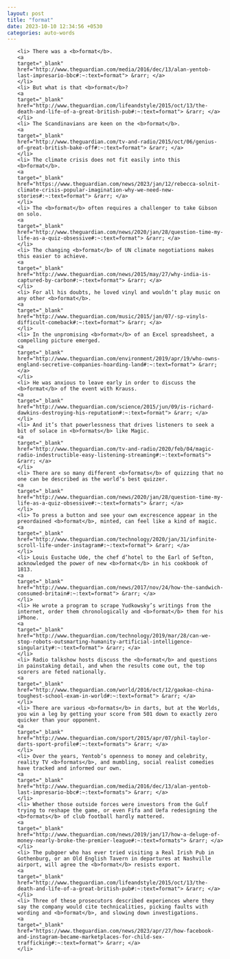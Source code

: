 ```yaml
---
layout: post
title: "format"
date: 2023-10-10 12:34:56 +0530
categories: auto-words
---
```

<ol>

    <li> There was a <b>format</b>.
    <a 
    target="_blank" 
    href="http://www.theguardian.com/media/2016/dec/13/alan-yentob-last-impresario-bbc#:~:text=format"> &rarr; </a>
    </li>
    <li> But what is that <b>format</b>?
    <a 
    target="_blank" 
    href="http://www.theguardian.com/lifeandstyle/2015/oct/13/the-death-and-life-of-a-great-british-pub#:~:text=format"> &rarr; </a>
    </li>
    <li> The Scandinavians are keen on the <b>format</b>.
    <a 
    target="_blank" 
    href="http://www.theguardian.com/tv-and-radio/2015/oct/06/genius-of-great-british-bake-off#:~:text=format"> &rarr; </a>
    </li>
    <li> The climate crisis does not fit easily into this <b>format</b>.
    <a 
    target="_blank" 
    href="https://www.theguardian.com/news/2023/jan/12/rebecca-solnit-climate-crisis-popular-imagination-why-we-need-new-stories#:~:text=format"> &rarr; </a>
    </li>
    <li> The <b>format</b> often requires a challenger to take Gibson on solo.
    <a 
    target="_blank" 
    href="http://www.theguardian.com/news/2020/jan/28/question-time-my-life-as-a-quiz-obsessive#:~:text=format"> &rarr; </a>
    </li>
    <li> The changing <b>format</b> of UN climate negotiations makes this easier to achieve.
    <a 
    target="_blank" 
    href="http://www.theguardian.com/news/2015/may/27/why-india-is-captured-by-carbon#:~:text=format"> &rarr; </a>
    </li>
    <li> For all his doubts, he loved vinyl and wouldn’t play music on any other <b>format</b>.
    <a 
    target="_blank" 
    href="http://www.theguardian.com/music/2015/jan/07/-sp-vinyls-difficult-comeback#:~:text=format"> &rarr; </a>
    </li>
    <li> In the unpromising <b>format</b> of an Excel spreadsheet, a compelling picture emerged.
    <a 
    target="_blank" 
    href="http://www.theguardian.com/environment/2019/apr/19/who-owns-england-secretive-companies-hoarding-land#:~:text=format"> &rarr; </a>
    </li>
    <li> He was anxious to leave early in order to discuss the <b>format</b> of the event with Krauss.
    <a 
    target="_blank" 
    href="http://www.theguardian.com/science/2015/jun/09/is-richard-dawkins-destroying-his-reputation#:~:text=format"> &rarr; </a>
    </li>
    <li> And it’s that powerlessness that drives listeners to seek a bit of solace in <b>formats</b> like Magic.
    <a 
    target="_blank" 
    href="http://www.theguardian.com/tv-and-radio/2020/feb/04/magic-radio-indestructible-easy-listening-streaming#:~:text=formats"> &rarr; </a>
    </li>
    <li> There are so many different <b>formats</b> of quizzing that no one can be described as the world’s best quizzer.
    <a 
    target="_blank" 
    href="http://www.theguardian.com/news/2020/jan/28/question-time-my-life-as-a-quiz-obsessive#:~:text=formats"> &rarr; </a>
    </li>
    <li> To press a button and see your own excrescence appear in the preordained <b>format</b>, minted, can feel like a kind of magic.
    <a 
    target="_blank" 
    href="http://www.theguardian.com/technology/2020/jan/31/infinite-scroll-life-under-instagram#:~:text=format"> &rarr; </a>
    </li>
    <li> Louis Eustache Ude, the chef d’hotel to the Earl of Sefton, acknowledged the power of new <b>format</b> in his cookbook of 1813.
    <a 
    target="_blank" 
    href="http://www.theguardian.com/news/2017/nov/24/how-the-sandwich-consumed-britain#:~:text=format"> &rarr; </a>
    </li>
    <li> He wrote a program to scrape Yudkowsky’s writings from the internet, order them chronologically and <b>format</b> them for his iPhone.
    <a 
    target="_blank" 
    href="http://www.theguardian.com/technology/2019/mar/28/can-we-stop-robots-outsmarting-humanity-artificial-intelligence-singularity#:~:text=format"> &rarr; </a>
    </li>
    <li> Radio talkshow hosts discuss the <b>format</b> and questions in painstaking detail, and when the results come out, the top scorers are feted nationally.
    <a 
    target="_blank" 
    href="http://www.theguardian.com/world/2016/oct/12/gaokao-china-toughest-school-exam-in-world#:~:text=format"> &rarr; </a>
    </li>
    <li> There are various <b>formats</b> in darts, but at the Worlds, you win a leg by getting your score from 501 down to exactly zero quicker than your opponent.
    <a 
    target="_blank" 
    href="http://www.theguardian.com/sport/2015/apr/07/phil-taylor-darts-sport-profile#:~:text=formats"> &rarr; </a>
    </li>
    <li> Over the years, Yentob’s openness to money and celebrity, reality TV <b>formats</b>, and mumbling, social realist comedies have tracked and informed our own.
    <a 
    target="_blank" 
    href="http://www.theguardian.com/media/2016/dec/13/alan-yentob-last-impresario-bbc#:~:text=formats"> &rarr; </a>
    </li>
    <li> Whether those outside forces were investors from the Gulf trying to reshape the game, or even Fifa and Uefa redesigning the <b>formats</b> of club football hardly mattered.
    <a 
    target="_blank" 
    href="http://www.theguardian.com/news/2019/jan/17/how-a-deluge-of-money-nearly-broke-the-premier-league#:~:text=formats"> &rarr; </a>
    </li>
    <li> The pubgoer who has ever tried visiting a Real Irish Pub in Gothenburg, or an Old English Tavern in departures at Nashville airport, will agree the <b>format</b> resists export.
    <a 
    target="_blank" 
    href="http://www.theguardian.com/lifeandstyle/2015/oct/13/the-death-and-life-of-a-great-british-pub#:~:text=format"> &rarr; </a>
    </li>
    <li> Three of these prosecutors described experiences where they say the company would cite technicalities, picking faults with wording and <b>format</b>, and slowing down investigations.
    <a 
    target="_blank" 
    href="https://www.theguardian.com/news/2023/apr/27/how-facebook-and-instagram-became-marketplaces-for-child-sex-trafficking#:~:text=format"> &rarr; </a>
    </li>